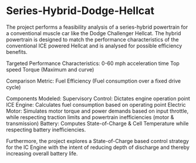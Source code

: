 # Series-Hybrid-Dodge-Hellcat
The project performs a feasibility analysis of a series-hybrid powertrain for a conventional muscle car like the Dodge Challenger Hellcat. The hybrid powertrain is designed to match the performance characteristics of the conventional ICE powered Hellcat and is analysed for possible efficiency benefits. 

Targeted Performance Characteristics:
  0-60 mph acceleration time
  Top speed
  Torque (Maximum and curve)

Comparison Metric: Fuel Efficiency (Fuel consumption over a fixed drive cycle)

Components Modeled:
Supervisory Control: Dictates engine operation point
  ICE Engine: Calculates fuel consumption based on operating point
  Electric Motor: Simulates motor torque and power demands based on input throttle, while respecting traction limits and powertrain inefficiencies (motor & transmission)
  Battery: Computes State-of-Charge & Cell Temperature while respecting battery inefficiencies.

Furthermore, the project explores a State-of-Charge based control strategy for the IC Engine with the intent of reducing depth of discharge and thereby increasing overall battery life.
